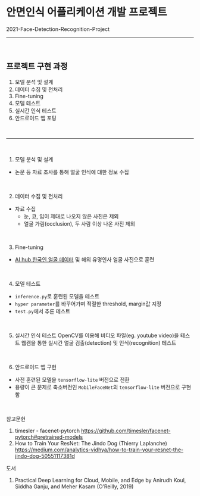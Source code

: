 # 안면인식 어플리케이션 개발 프로젝트
2021-Face-Detection-Recognition-Project

---

<br> 

## 프로젝트 구현 과정
1. 모델 분석 및 설계
2. 데이터 수집 및 전처리
3. Fine-tuning
4. 모델 테스트
5. 실시간 인식 테스트
6. 안드로이드 앱 포팅

<br> 

---

<br> 

1. 모델 분석 및 설계
- 논문 등 자료 조사를 통해 얼굴 인식에 대한 정보 수집

<br> 

2. 데이터 수집 및 전처리
- 자료 수집 
  - 눈, 코, 입이 제대로 나오지 않은 사진은 제외
  - 얼굴 가림(occlusion), 두 사람 이상 나온 사진 제외

<br> 

3. Fine-tuning
- [AI hub 한국인 얼굴 데이터](https://aihub.or.kr/aidata/73) 및 해외 유명인사 얼굴 사진으로 훈련

<br> 

4. 모델 테스트
- `inference.py`로 훈련된 모델을 테스트
- `hyper parameter`를 바꾸어가며 적절한 threshold, margin값 지정
- `test.py`에서 추론 테스트

<br> 


5. 실시간 인식 테스트
        OpenCV를 이용해 비디오 파일(eg. youtube video)을 테스트
        웹캠을 통한 실시간 얼굴 검출(detection) 및 인식(recognition) 테스트

<br> 


6. 안드로이드 앱 구현
- 사전 훈련된 모델을 `tensorflow-lite` 버전으로 전환
- 용량이 큰 문제로 축소버전인 `MobileFaceNet`의 `tensorflow-lite` 버전으로 구현함


<br> 


참고문헌
1) timesler - facenet-pytorch https://github.com/timesler/facenet-pytorch#pretrained-models
2) How to Train Your ResNet: The Jindo Dog (Thierry Laplanche) https://medium.com/analytics-vidhya/how-to-train-your-resnet-the-jindo-dog-50551117381d


도서
1) Practical Deep Learning for Cloud, Mobile, and Edge by Anirudh Koul, Siddha Ganju, and Meher Kasam (O’Reilly, 2019)
